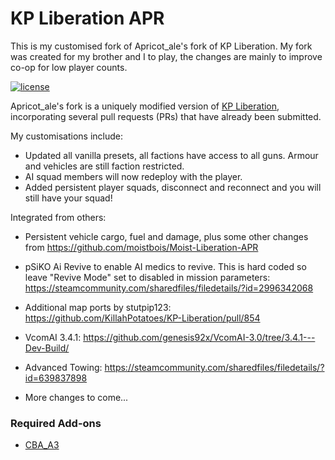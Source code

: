 # KP Liberation APR 
This is my customised fork of Apricot_ale's fork of KP Liberation. My fork was created for my brother and I to play, the changes are mainly to improve co-op for low player counts.

[![license](https://img.shields.io/github/license/KillahPotatoes/KP-Liberation.svg)](https://github.com/KillahPotatoes/KP-Liberation/blob/master/LICENSE.md)

Apricot_ale's fork is a uniquely modified version of [KP Liberation](https://github.com/KillahPotatoes/KP-Liberation), incorporating several pull requests (PRs) that have already been submitted.

My customisations include:

- Updated all vanilla presets, all factions have access to all guns. Armour and vehicles are still faction restricted.
- AI squad members will now redeploy with the player.
- Added persistent player squads, disconnect and reconnect and you will still have your squad!

Integrated from others:

- Persistent vehicle cargo, fuel and damage, plus some other changes from https://github.com/moistbois/Moist-Liberation-APR
- pSiKO Ai Revive to enable AI medics to revive. This is hard coded so leave "Revive Mode" set to disabled in mission parameters: https://steamcommunity.com/sharedfiles/filedetails/?id=2996342068
- Additional map ports by stutpip123: https://github.com/KillahPotatoes/KP-Liberation/pull/854
- VcomAI 3.4.1: https://github.com/genesis92x/VcomAI-3.0/tree/3.4.1---Dev-Build/
- Advanced Towing: https://steamcommunity.com/sharedfiles/filedetails/?id=639837898

- More changes to come...

### Required Add-ons
- [CBA_A3](https://steamcommunity.com/sharedfiles/filedetails/?id=450814997)
